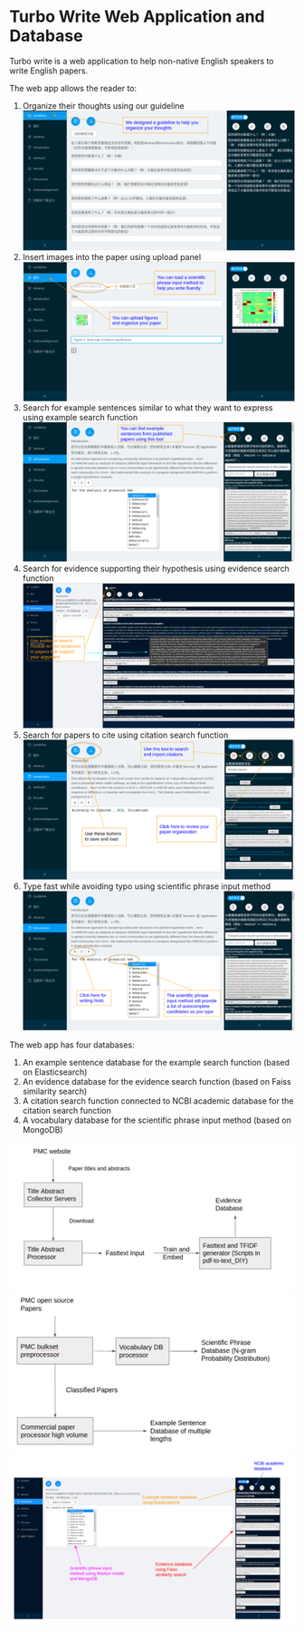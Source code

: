 # Turbo Write Web Application and Database
Turbo write is a web application to help non-native English speakers to write English papers. 

The web app allows the reader to:

1. Organize their thoughts using our guideline ![alt text](https://github.com/homosapien-lcy/turbo_write_app_and_database/blob/main/Guideline_demo.png?raw=true)
2. Insert images into the paper using upload panel![alt text](https://github.com/homosapien-lcy/turbo_write_app_and_database/blob/main/Image_demo.png?raw=true)
3. Search for example sentences similar to what they want to express using example search function![alt text](https://github.com/homosapien-lcy/turbo_write_app_and_database/blob/main/Sentence_example_demo.png?raw=true)
4. Search for evidence supporting their hypothesis using evidence search function![alt text](https://github.com/homosapien-lcy/turbo_write_app_and_database/blob/main/Evidence_demo.png?raw=true)
5. Search for papers to cite using citation search function![alt text](https://github.com/homosapien-lcy/turbo_write_app_and_database/blob/main/Citation_demo.png?raw=true)
6. Type fast while avoiding typo using scientific phrase input method![alt text](https://github.com/homosapien-lcy/turbo_write_app_and_database/blob/main/Input_method_demo.png?raw=true)

The web app has four databases:

1. An example sentence database for the example search function (based on Elasticsearch)
2. An evidence database for the evidence search function (based on Faiss similarity search)
3. A citation search function connected to NCBI academic database for the citation search function
4. A vocabulary database for the scientific phrase input method (based on MongoDB) 

![alt text](https://github.com/homosapien-lcy/turbo_write_app_and_database/blob/main/database_diagram_1.png?raw=true)
![alt text](https://github.com/homosapien-lcy/turbo_write_app_and_database/blob/main/database_diagram_2.png?raw=true)
![alt text](https://github.com/homosapien-lcy/turbo_write_app_and_database/blob/main/database_usage_illustration.png?raw=true)

